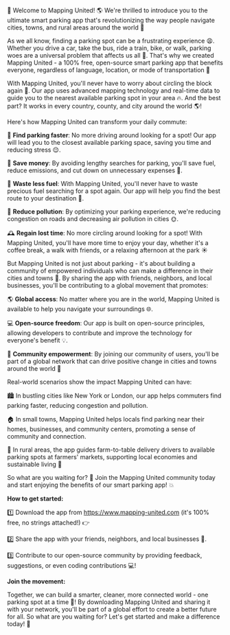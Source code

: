 🚀 Welcome to Mapping United! 🌎 We're thrilled to introduce you to the ultimate smart parking app that's revolutionizing the way people navigate cities, towns, and rural areas around the world 🌟

As we all know, finding a parking spot can be a frustrating experience 😩. Whether you drive a car, take the bus, ride a train, bike, or walk, parking woes are a universal problem that affects us all 💪. That's why we created Mapping United - a 100% free, open-source smart parking app that benefits everyone, regardless of language, location, or mode of transportation 🌈

With Mapping United, you'll never have to worry about circling the block again 🚗. Our app uses advanced mapping technology and real-time data to guide you to the nearest available parking spot in your area 🔥. And the best part? It works in every country, county, and city around the world 🌎!

Here's how Mapping United can transform your daily commute:

🔴 **Find parking faster**: No more driving around looking for a spot! Our app will lead you to the closest available parking space, saving you time and reducing stress 😌.

💸 **Save money**: By avoiding lengthy searches for parking, you'll save fuel, reduce emissions, and cut down on unnecessary expenses 💸.

🔋 **Waste less fuel**: With Mapping United, you'll never have to waste precious fuel searching for a spot again. Our app will help you find the best route to your destination 🚗.

🌿 **Reduce pollution**: By optimizing your parking experience, we're reducing congestion on roads and decreasing air pollution in cities 🌞.

🕰️ **Regain lost time**: No more circling around looking for a spot! With Mapping United, you'll have more time to enjoy your day, whether it's a coffee break, a walk with friends, or a relaxing afternoon at the park ☀️

But Mapping United is not just about parking - it's about building a community of empowered individuals who can make a difference in their cities and towns 🌈. By sharing the app with friends, neighbors, and local businesses, you'll be contributing to a global movement that promotes:

🌎 **Global access**: No matter where you are in the world, Mapping United is available to help you navigate your surroundings 🌐.

💻 **Open-source freedom**: Our app is built on open-source principles, allowing developers to contribute and improve the technology for everyone's benefit 💡.

🌟 **Community empowerment**: By joining our community of users, you'll be part of a global network that can drive positive change in cities and towns around the world 🌈

Real-world scenarios show the impact Mapping United can have:

🏙️ In bustling cities like New York or London, our app helps commuters find parking faster, reducing congestion and pollution.

🏠 In small towns, Mapping United helps locals find parking near their homes, businesses, and community centers, promoting a sense of community and connection.

🌳 In rural areas, the app guides farm-to-table delivery drivers to available parking spots at farmers' markets, supporting local economies and sustainable living 🌾

So what are you waiting for? 🤔 Join the Mapping United community today and start enjoying the benefits of our smart parking app! 💥

**How to get started:**

1️⃣ Download the app from https://www.mapping-united.com (it's 100% free, no strings attached!) 👉

2️⃣ Share the app with your friends, neighbors, and local businesses 🤩.

3️⃣ Contribute to our open-source community by providing feedback, suggestions, or even coding contributions 💻!

**Join the movement:**

Together, we can build a smarter, cleaner, more connected world - one parking spot at a time 🌟! By downloading Mapping United and sharing it with your network, you'll be part of a global effort to create a better future for all. So what are you waiting for? Let's get started and make a difference today! 💪